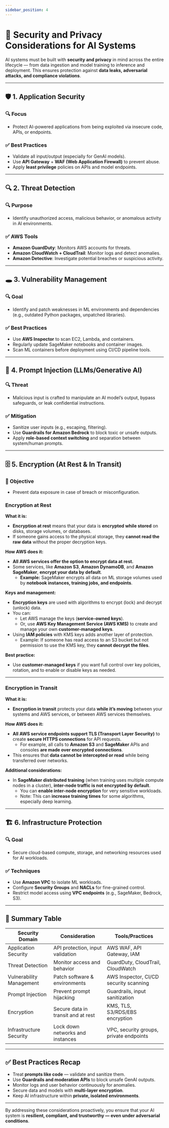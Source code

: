 ```yaml
---
sidebar_position: 4
---
```


# 🔐 Security and Privacy Considerations for AI Systems

AI systems must be built with **security and privacy** in mind across the entire lifecycle — from data ingestion and model training to inference and deployment. This ensures protection against **data leaks, adversarial attacks, and compliance violations**.

---

## 🛡️ 1. Application Security

### 🔍 Focus

- Protect AI-powered applications from being exploited via insecure code, APIs, or endpoints.

### ✅ Best Practices

- Validate all input/output (especially for GenAI models).
- Use **API Gateway** + **WAF (Web Application Firewall)** to prevent abuse.
- Apply **least privilege** policies on APIs and model endpoints.

---

## 🔍 2. Threat Detection

### 🔍 Purpose

- Identify unauthorized access, malicious behavior, or anomalous activity in AI environments.

### ✅ AWS Tools

- **Amazon GuardDuty**: Monitors AWS accounts for threats.
- **Amazon CloudWatch + CloudTrail**: Monitor logs and detect anomalies.
- **Amazon Detective**: Investigate potential breaches or suspicious activity.

---

## 🕳️ 3. Vulnerability Management

### 🔍 Goal

- Identify and patch weaknesses in ML environments and dependencies (e.g., outdated Python packages, unpatched libraries).

### ✅ Best Practices

- Use **AWS Inspector** to scan EC2, Lambda, and containers.
- Regularly update SageMaker notebooks and container images.
- Scan ML containers before deployment using CI/CD pipeline tools.

---

## 🧠 4. Prompt Injection (LLMs/Generative AI)

### 🔍 Threat

- Malicious input is crafted to manipulate an AI model’s output, bypass safeguards, or leak confidential instructions.

### ✅ Mitigation

- Sanitize user inputs (e.g., escaping, filtering).
- Use **Guardrails for Amazon Bedrock** to block toxic or unsafe outputs.
- Apply **role-based context switching** and separation between system/human prompts.

---

## 🗄️ 5. Encryption (At Rest & In Transit)

### 🔐 Objective

- Prevent data exposure in case of breach or misconfiguration.

### Encryption at Rest

**What it is:**  

- **Encryption at rest** means that your data is **encrypted while stored** on disks, storage volumes, or databases.  
- If someone gains access to the physical storage, they **cannot read the raw data** without the proper decryption keys.

**How AWS does it:**  

- **All AWS services offer the option to encrypt data at rest.**
- Some services, like **Amazon S3**, **Amazon DynamoDB**, and **Amazon SageMaker**, **encrypt your data by default**.
  - **Example:** SageMaker encrypts all data on ML storage volumes used by **notebook instances, training jobs, and endpoints**.

**Keys and management:**  

- **Encryption keys** are used with algorithms to encrypt (lock) and decrypt (unlock) data.
- You can:
  - Let AWS manage the keys (**service-owned keys**).
  - Or, use **AWS Key Management Service (AWS KMS)** to create and manage your own **customer-managed keys**.
- Using **IAM policies** with KMS keys adds another layer of protection.  
  - Example: If someone has read access to an S3 bucket but not permission to use the KMS key, they **cannot decrypt the files**.

**Best practice:**  

- Use **customer-managed keys** if you want full control over key policies, rotation, and to enable or disable keys as needed.

---

### Encryption in Transit

**What it is:**  

- **Encryption in transit** protects your data **while it’s moving** between your systems and AWS services, or between AWS services themselves.

**How AWS does it:**  

- **All AWS service endpoints support TLS (Transport Layer Security)** to create **secure HTTPS connections** for API requests.
  - For example, all calls to **Amazon S3** and **SageMaker** APIs and consoles **are made over encrypted connections**.
- This ensures that **data cannot be intercepted or read** while being transferred over networks.

**Additional considerations:**  

- In **SageMaker distributed training** (when training uses multiple compute nodes in a cluster), **inter-node traffic is not encrypted by default**.
  - You can **enable inter-node encryption** for very sensitive workloads.
  - Note: This can **increase training times** for some algorithms, especially deep learning.

---

## 🏗️ 6. Infrastructure Protection

### 🔍 Goal

- Secure cloud-based compute, storage, and networking resources used for AI workloads.

### ✅ Techniques

- Use **Amazon VPC** to isolate ML workloads.
- Configure **Security Groups** and **NACLs** for fine-grained control.
- Restrict model access using **VPC endpoints** (e.g., SageMaker, Bedrock, S3).

---

## 🧩 Summary Table

| Security Domain          | Consideration                      | Tools/Practices                         |
| ------------------------ | ---------------------------------- | --------------------------------------- |
| Application Security     | API protection, input validation   | AWS WAF, API Gateway, IAM               |
| Threat Detection         | Monitor access and behavior        | GuardDuty, CloudTrail, CloudWatch       |
| Vulnerability Management | Patch software & environments      | AWS Inspector, CI/CD security scanning  |
| Prompt Injection         | Prevent prompt hijacking           | Guardrails, input sanitization          |
| Encryption               | Secure data in transit and at rest | KMS, TLS, S3/RDS/EBS encryption         |
| Infrastructure Security  | Lock down networks and instances   | VPC, security groups, private endpoints |

---

## ✅ Best Practices Recap

- Treat **prompts like code** — validate and sanitize them.
- Use **Guardrails and moderation APIs** to block unsafe GenAI outputs.
- Monitor logs and user behavior continuously for anomalies.
- Secure data and models with **multi-layer encryption**.
- Keep AI infrastructure within **private, isolated environments**.

---

By addressing these considerations proactively, you ensure that your AI system is **resilient, compliant, and trustworthy — even under adversarial conditions**.
